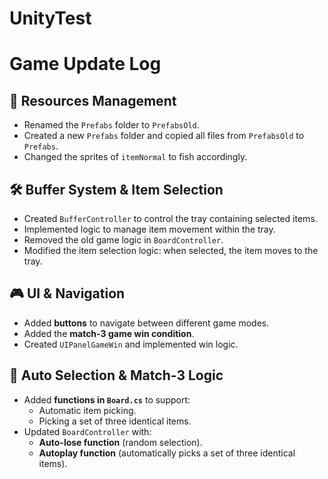 # UnityTest


# Game Update Log  

## 📂 Resources Management  
- Renamed the `Prefabs` folder to `PrefabsOld`.  
- Created a new `Prefabs` folder and copied all files from `PrefabsOld` to `Prefabs`.  
- Changed the sprites of `itemNormal` to fish accordingly.  

## 🛠 Buffer System & Item Selection  
- Created `BufferController` to control the tray containing selected items.  
- Implemented logic to manage item movement within the tray.  
- Removed the old game logic in `BoardController`.  
- Modified the item selection logic: when selected, the item moves to the tray.  

## 🎮 UI & Navigation  
- Added **buttons** to navigate between different game modes.  
- Added the **match-3 game win condition**.  
- Created `UIPanelGameWin` and implemented win logic.  

## 🤖 Auto Selection & Match-3 Logic  
- Added **functions in `Board.cs`** to support:  
  - Automatic item picking.  
  - Picking a set of three identical items.  
- Updated `BoardController` with:  
  - **Auto-lose function** (random selection).  
  - **Autoplay function** (automatically picks a set of three identical items).  
